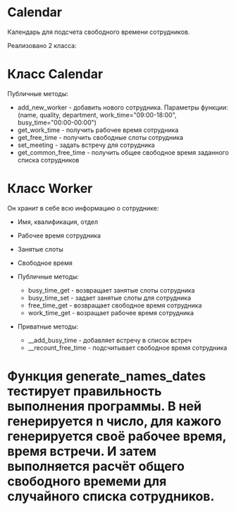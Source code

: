 # Calendar

Календарь для подсчета свободного времени сотрудников.

Реализовано 2 класса:
# Класс Calendar
Публичные методы:
  - add_new_worker - добавить нового сотрудника. Параметры функции: (name, quality, department, work_time="09:00-18:00",    busy_time="00:00-00:00")
  - get_work_time - получить рабочее время сотрудника 
  - get_free_time - получить свободные слоты сотрудника 
  - set_meeting - задать встречу для сотрудника
  - get_common_free_time - получить общее свободное время заданного списка сотрудников
# Класс Worker
Он хранит в себе всю информацию о сотруднике:
  - Имя, квалификация, отдел
  - Рабочее время сотрудника
  - Занятые слоты
  - Свободное время
  - Публичные методы:
    - busy_time_get - возвращает занятые слоты сотрудника
    - busy_time_set - задает занятые слоты для сотрудника
    - free_time_get - возвращает свободное время сотрудника
    - work_time_get - возращает рабочее время сотрудника
    
  - Приватные методы:
    - __add_busy_time - добавляет встречу в список встреч
    - __recount_free_time - подсчитывает свободное время сотрудника
    
 # Функция generate_names_dates тестирует правильность выполнения программы. В ней генерируется n число, для кажого генерируется своё рабочее время, время встречи. И затем выполняется расчёт общего свободного времеми для случайного списка сотрудников.
 
  
